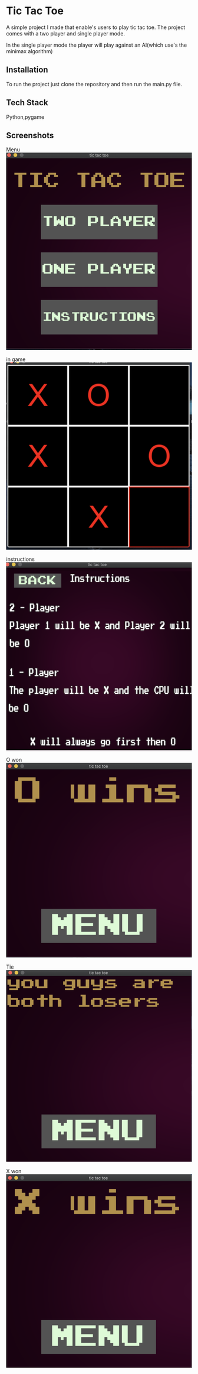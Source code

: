 
# Tic Tac Toe

A simple project I made that enable's users to play tic tac toe. The project comes with a two player and single player mode.

In the single player mode the player will play against an AI(which use's the minimax algorithm)





## Installation

To run the project just clone the repository and then run the main.py file.
    
## Tech Stack

Python,pygame


## Screenshots

Menu
![Screenshot 1](https://github.com/chenthu97/TicTacToeGame/blob/master/README/menuShot.png)

in game
![Screenshot 2](https://github.com/chenthu97/TicTacToeGame/blob/master/README/inGameShot.png)

instructions
![Screenshot 3](https://github.com/chenthu97/TicTacToeGame/blob/master/README/instructionShot.png)

O won
![Screenshot 4](https://github.com/chenthu97/TicTacToeGame/blob/master/README/oWonShot.png)

Tie
![Screenshot 5](https://github.com/chenthu97/TicTacToeGame/blob/master/README/tieShot.png)

X won
![Screenshot 6](https://github.com/chenthu97/TicTacToeGame/blob/master/README/xWonShot.png)


